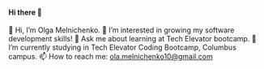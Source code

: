 #### Hi there 👋

👋 Hi, I’m Olga Melnichenko.
👀 I’m interested in growing my software development skills!
💬 Ask me about learning at Tech Elevator bootcamp.
🌱 I’m currently studying in Tech Elevator Coding Bootcamp, Columbus campus.
📫 How to reach me: ola.melnichenko10@gmail.com 
<!--
**Olgaminch7/Olgaminch7** is a ✨ _special_ ✨ repository because its `README.md` (this file) appears on your GitHub profile.


